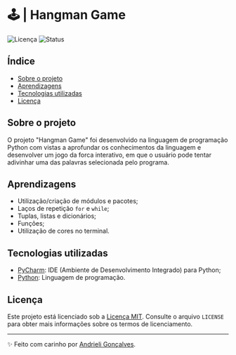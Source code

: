 # 🕹️ | Hangman Game

![Licença](https://img.shields.io/badge/Licen%C3%A7a-MIT-f5b5ca.svg)
![Status](https://img.shields.io/badge/Status-Concluído-abf285.svg)

## Índice

- [Sobre o projeto](#sobre-o-projeto)
- [Aprendizagens](#aprendizagens)
- [Tecnologias utilizadas](#tecnologias-utilizadas)
- [Licença](#licença)

## Sobre o projeto

O projeto "Hangman Game" foi desenvolvido na linguagem de programação Python com vistas a aprofundar os conhecimentos da linguagem e desenvolver um jogo da forca interativo, em que o usuário pode tentar adivinhar uma das palavras selecionada pelo programa.

## Aprendizagens

- Utilização/criação de módulos e pacotes;
- Laços de repetição `for` e `while`;
- Tuplas, listas e dicionários;
- Funções;
- Utilização de cores no terminal.

## Tecnologias utilizadas

- [PyCharm](https://www.jetbrains.com/pycharm/): IDE (Ambiente de Desenvolvimento Integrado) para Python;
- [Python](https://docs.python.org/3/): Linguagem de programação.

## Licença

Este projeto está licenciado sob a [Licença MIT](https://opensource.org/licenses/MIT). Consulte o arquivo `LICENSE` para obter mais informações sobre os termos de licenciamento.

---

✨ Feito com carinho por [Andrieli Gonçalves](https://github.com/strawndri).
